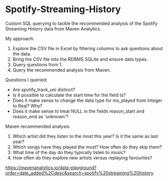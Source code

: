 # Spotify-Streaming-History
Custom SQL querying to tackle the recommended analysis of the Spotify Streaming History data from Maven Analytics.

My approach:

1. Explore the CSV file in Excel by filtering columns to ask questions about the data.
2. Bring the CSV file into the RDBMS SQLite and ensure data types.
3. Query questions from 1.
4. Query the recommended analysis from Maven.

Questions I queried:

- Are spotify_track_uni distinct?
- Is it possible to calculate the start time for the field ts?
- Does it make sense to change the data type for ms_played from Integer to Real? Why?
- Does it make sense to treat NULL in the fields reason_start and reason_end as 'unknown'?

Maven recommended analysis:

1. Which artist did they listen to the most this year? Is it the same as last year?
2. Which songs have they played the most? How often do they skip them?
3. What time of the day do they typically listen to music?
4. How often do they explore new artists versus replaying favourites?

https://mavenanalytics.io/data-playground?order=date_added%2Cdesc&search=spotify%20streaming%20history
